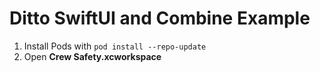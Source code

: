 # Ditto SwiftUI and Combine Example

1. Install Pods with `pod install --repo-update`
2. Open __Crew Safety.xcworkspace__
